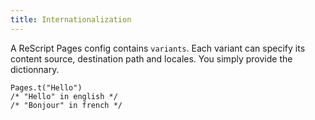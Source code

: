 ```yaml
---
title: Internationalization
---
```


A ReScript Pages config contains `variants`. Each variant can specify its content source, destination path and locales. You simply provide the dictionnary.

```reason
Pages.t("Hello")
/* "Hello" in english */
/* "Bonjour" in french */
```
